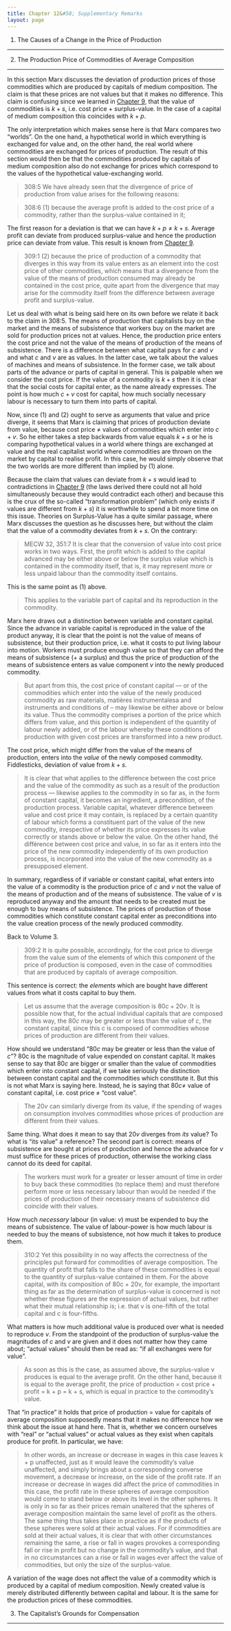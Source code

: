 ```yaml
---
title: Chapter 12&#58; Supplementary Remarks
layout: page
---
```


1. The Causes of a Change in the Price of Production
----------------------------------------------------

2. The Production Price of Commodities of Average Composition
-------------------------------------------------------------

In this section Marx discusses the deviation of production prices of those commodities which are produced by capitals of medium composition. The claim is that these prices are not values but that it makes no difference. This claim is confusing since we learned in [Chapter 9](chapter-09-commentary), that the value of commodities is $k + s$, i.e. cost price + surplus-value. In the case of a capital of medium composition this coincides with $k + p$.

The only interpretation which makes sense here is that Marx compares two “worlds”. On the one hand, a hypothetical world in which everything is exchanged for value and, on the other hand, the real world where commodities are exchanged for prices of production. The result of this section would then be that the commodities produced by capitals of medium composition also do not exchange for prices which correspond to the values of the hypothetical value-exchanging world.

> 308:5 We have already seen that the divergence of price of production from value arises for the following reasons:

> 308:6 (1) because the average profit is added to the cost price of a commodity, rather than the surplus-value contained in it;

The first reason for a deviation is that we can have $k+p ≠ k+s$. Average profit can deviate from produced surplus-value and hence the production price can deviate from value. This result is known from [Chapter 9](chapter-09-commentary).

> 309:1 (2) because the price of production of a commodity that diverges in this way from its value enters as an element into the cost price of other commodities, which means that a divergence from the value of the means of production consumed may already be contained in the cost price, quite apart from the divergence that may arise for the commodity itself from the difference between average profit and surplus-value.

Let us deal with what is being said here on its own before we relate it back to the claim in 308:5. The means of production that capitalists buy on the market and the means of subsistence that workers buy on the market are sold for production prices not at values. Hence, the production price enters the cost price and not the value of the means of production of the means of subsistence. There is a difference between what capital pays for $c$ and $v$ and what $c$ and $v$ are as values. In the latter case, we talk about the values of machines and means of subsistence. In the former case, we talk about parts of the advance or parts of capital in general. This is palpable when we consider the cost price. If the value of a commodity is $k+s$ then it is clear that the social costs for capital enter, as the name already expresses. The point is how much $c+v$ cost for capital, how much socially necessary labour is necessary to turn them into parts of capital.

Now, since (1) and (2) ought to serve as arguments that value and price diverge, it seems that Marx is claiming that prices of production deviate from value, because cost price ≠ values of commodities which enter into $c+v$. So he either takes a step backwards from value equals $k+s$ or he is comparing hypothetical values in a world where things are exchanged at value and the real capitalist world where commodities are thrown on the market by capital to realise profit. In this case, he would simply observe that the two worlds are more different than implied by (1) alone.

Because the claim that values can deviate from $k+s$ would lead to contradictions in [Chapter 9](chapter-09-commentary) (the laws derived there could not all hold simultaneously because they would contradict each other) and because this is the crux of the so-called “transformation problem” (which only exists if values are different from $k+s$) it is worthwhile to spend a bit more time on this issue. Theories on Surplus-Value has a quite similar passage, where Marx discusses the question as he discusses here, but without the claim that the value of a commodity deviates from $k+s$. On the contrary:

> MECW 32, 351:7 It is clear that the conversion of value into cost price works in two ways. First, the profit which is added to the capital advanced may be either above or below the surplus value which is contained in the commodity itself, that is, it may represent more or less unpaid labour than the commodity itself contains.

This is the same point as (1) above.

> This applies to the variable part of capital and its reproduction in the commodity.

Marx here draws out a distinction between variable and constant capital. Since the advance in variable capital is reproduced in the value of the product anyway, it is clear that the point is not the value of means of subsistence, but their production price, i.e. what it costs to put living labour into motion. Workers must produce enough value so that they can afford the means of subsistence (+ a surplus) and thus the price of production of the means of subsistence enters as value component $v$ into the newly produced commodity.

> But apart from this, the cost price of constant capital — or of the commodities which enter into the value of the newly produced commodity as raw materials, matières instrumentalesa and instruments and conditions of – may likewise be either above or below its value. Thus the commodity comprises a portion of the price which differs from value, and this portion is independent of the quantity of labour newly added, or of the labour whereby these conditions of production with given cost prices are transformed into a new product.

The cost price, which might differ from the value of the means of production, enters into the *value* of the newly composed commodity. Fiddlesticks, deviation of value from $k+s$.

> It is clear that what applies to the difference between the cost price and the value of the commodity as such as a result of the production process — likewise applies to the commodity in so far as, in the form of constant capital, it becomes an ingredient, a precondition, of the production process. Variable capital, whatever difference between value and cost price it may contain, is replaced by a certain quantity of labour which forms a constituent part of the value of the new commodity, irrespective of whether its price expresses its value correctly or stands above or below the value. On the other hand, thé différence between cost price and value, in so far as it enters into the price of the new commodity independently of its own production process, is incorporated into the value of the new commodity as a presupposed element.

In summary, regardless of if variable or constant capital, what enters into the value of a commodity is the production price of $c$ and $v$ not the value of the means of production and of the means of subsistence. The value of $v$ is reproduced anyway and the amount that needs to be created must be enough to buy means of subsistence. The prices of production of those commodities which constitute constant capital enter as preconditions into the value creation process of the newly produced commodity.

Back to Volume 3.

> 309:2 It is quite possible, accordingly, for the cost price to diverge from the value sum of the elements of which this component of the price of production is composed, even in the case of commodities that are produced by capitals of average composition.

This sentence is correct: the *elements* which are bought have different values from what it costs capital to buy them.

> Let us assume that the average composition is $80c + 20v$. It is possible now that, for the actual individual capitals that are composed in this way, the $80c$ may be greater or less than the value of $c$, the constant capital, since this c is composed of commodities whose prices of production are different from their values.

How should we understand “$80c$ may be greater or less than the value of $c$”? 80c is the magnitude of value expended on constant capital. It makes sense to say that $80c$ are bigger or smaller than the value of commodities which enter into constant capital, if we take seriously the distinction between constant capital and the commodities which constitute it. But this is not what Marx is saying here. Instead, he is saying that $80c ≠$ value of constant capital, i.e. cost price ≠ “cost value”.

> The $20v$ can similarly diverge from its value, if the spending of wages on consumption involves commodities whose prices of production are different from their values.

Same thing. What does it mean to say that $20v$ diverges from *its* value? To what is “its value” a reference? The second part is correct: means of subsistence are bought at prices of production and hence the advance for $v$ must suffice for these prices of production, otherwise the working class cannot do its deed for capital.

> The workers must work for a greater or lesser amount of time in order to buy back these commodities (to replace them) and must therefore perform more or less necessary labour than would be needed if the prices of production of their necessary means of subsistence did coincide with their values.

How much *necessary* labour (in value: $v$) must be expended to buy the means of subsistence. The value of labour-power is how much labour is needed to buy the means of subsistence, not how much it takes to produce them.

> 310:2 Yet this possibility in no way affects the correctness of the principles put forward for commodities of average composition. The quantity of profit that falls to the share of these commodities is equal to the quantity of surplus-value contained in them. For the above capital, with its composition of 80c + 20v, for example, the important thing as far as the determination of surplus-value is concerned is not whether these figures are the expression of actual values, but rather what their mutual relationship is; i.e. that v is one-fifth of the total capital and c is four-fifths.

What matters is how much additional value is produced over what is needed to reproduce $v$. From the standpoint of the production of surplus-value the magnitudes of $c$ and $v$ are given and it does not matter how they came about; “actual values” should then be read as: “if all exchanges were for value”.

> As soon as this is the case, as assumed above, the surplus-value ν produces is equal to the average profit. On the other hand, because it is equal to the average profit, the price of production = cost price + profit = k + p = k + s, which is equal in practice to the commodity’s value.

That “in practice” it holds that price of production = value for capitals of average composition supposedly means that it makes no difference how we think about the issue at hand here. That is, whether we concern ourselves with “real” or “actual values” or actual values as they exist when capitals produce for profit. In particular, we have:

> In other words, an increase or decrease in wages in this case leaves k + p unaffected, just as it would leave the commodity’s value unaffected, and simply brings about a corresponding converse movement, a decrease or increase, on the side of the profit rate. If an increase or decrease in wages did affect the price of commodities in this case, the profit rate in these spheres of average composition would come to stand below or above its level in the other spheres. It is only in so far as their prices remain unaltered that the spheres of average composition maintain the same level of profit as the others. The same thing thus takes place in practice as if the products of these spheres were sold at their actual values. For if commodities are sold at their actual values, it is clear that with other circumstances remaining the same, a rise or fall in wages provokes a corresponding fall or rise in profit but no change in the commodity’s value, and that in no circumstances can a rise or fall in wages ever affect the value of commodities, but only the size of the surplus-value.

A variation of the wage does not affect the value of a commodity which is produced by a capital of medium composition. Newly created value is merely distributed differently between capital and labour. It is the same for the production prices of these commodities.

3. The Capitalist’s Grounds for Compensation
--------------------------------------------



